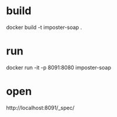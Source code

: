 # build

docker build -t imposter-soap .

# run

docker run -it -p 8091:8080 imposter-soap

# open 
http://localhost:8091/_spec/

